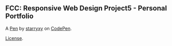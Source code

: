 FCC: Responsive Web Design Project5 - Personal Portfolio
--------------------------------------------------------


A [Pen](https://codepen.io/starryxy311/pen/YzPZxqM) by [starryxy](https://codepen.io/starryxy311) on [CodePen](https://codepen.io).

[License](https://codepen.io/starryxy311/pen/YzPZxqM/license).